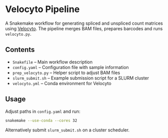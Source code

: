 # Velocyto Pipeline

A Snakemake workflow for generating spliced and unspliced count matrices
using [Velocyto](https://velocyto.org/). The pipeline merges BAM files,
prepares barcodes and runs `velocyto.py`.

## Contents
- `Snakefile` – Main workflow description
- `config.yaml` – Configuration file with sample information
- `prep_velocyto.py` – Helper script to adjust BAM files
- `slurm_submit.sh` – Example submission script for a SLURM cluster
- `velocyto.yml` – Conda environment for Velocyto

## Usage
Adjust paths in `config.yaml` and run:

```bash
snakemake --use-conda --cores 32
```

Alternatively submit `slurm_submit.sh` on a cluster scheduler.
